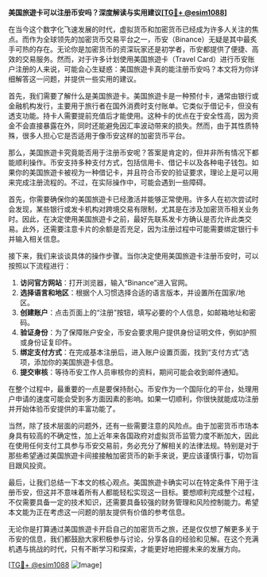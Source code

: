 **美国旅遊卡可以注册币安吗？深度解读与实用建议[[TG💪+ @esim1088](https://t.me/s/esim1088)]**

在当今这个数字化飞速发展的时代，虚拟货币和加密货币已经成为许多人关注的焦点。而作为全球领先的加密货币交易平台之一，币安（Binance）无疑是其中最炙手可热的存在。无论你是加密货币的资深玩家还是初学者，币安都提供了便捷、高效的交易服务。然而，对于许多计划使用美国旅遊卡（Travel Card）进行币安账户注册的人来说，可能会心生疑惑：美国旅遊卡真的能注册币安吗？本文将为你详细解答这一问题，并提供一些实用的建议。

首先，我们需要了解什么是美国旅遊卡。美国旅遊卡是一种预付卡，通常由银行或金融机构发行，主要用于旅行者在国外消费时支付账单。它类似于借记卡，但没有透支功能。持卡人需要提前充值后才能使用。这种卡的优点在于安全性高，因为资金不会直接暴露在外，同时还能避免因汇率波动带来的损失。然而，由于其性质特殊，很多人担心它是否适用于像币安这样的加密货币平台。

那么，美国旅遊卡究竟能否用于注册币安呢？答案是肯定的，但并非所有情况下都能顺利操作。币安支持多种支付方式，包括信用卡、借记卡以及各种电子钱包。如果你的美国旅遊卡被视为一种借记卡，并且符合币安的验证要求，理论上是可以用来完成注册流程的。不过，在实际操作中，可能会遇到一些障碍。

首先，你需要确保你的美国旅遊卡已经激活并能够正常使用。许多人在初次尝试时会发现，某些银行或发卡机构对跨境交易有限制，尤其是在涉及加密货币相关业务时。因此，在决定使用美国旅遊卡之前，最好先联系发卡方确认是否允许此类交易。此外，还需要注意卡片的余额是否充足，因为注册过程中可能需要绑定银行卡并输入相关信息。

接下来，我们来谈谈具体的操作步骤。当你决定使用美国旅遊卡注册币安时，可以按照以下流程进行：

1. **访问官方网站**：打开浏览器，输入“Binance”进入官网。
2. **选择语言和地区**：根据个人习惯选择合适的语言版本，并设置所在国家/地区。
3. **创建账户**：点击页面上的“注册”按钮，填写必要的个人信息，如邮箱地址和密码。
4. **验证身份**：为了保障账户安全，币安会要求用户提供身份证明文件，例如护照或身份证复印件。
5. **绑定支付方式**：在完成基本注册后，进入账户设置页面，找到“支付方式”选项，添加你的美国旅遊卡信息。
6. **提交审核**：等待币安工作人员审核你的资料，期间可能会收到邮件通知。

在整个过程中，最重要的一点是要保持耐心。币安作为一个国际化的平台，处理用户申请的速度可能会受到多方面因素的影响。如果一切顺利，你很快就能成功注册并开始体验币安提供的丰富功能了。

当然，除了技术层面的问题外，还有一些需要注意的风险点。由于加密货币市场本身具有较高的不确定性，加上近年来各国政府对虚拟货币监管力度不断加大，因此在使用任何支付工具参与币安交易前，务必充分了解相关的法律法规。特别是对于那些希望通过美国旅遊卡间接接触加密货币的新手来说，更应该谨慎行事，切勿盲目跟风投资。

最后，让我们总结一下本文的核心观点。美国旅遊卡确实可以在特定条件下用于注册币安，但这并不意味着所有人都能轻松实现这一目标。要想顺利完成整个过程，不仅需要具备一定的技术知识，还需要具备较强的财务管理和风险控制能力。希望本文能为正在考虑这一问题的朋友提供有价值的参考信息。

无论你是打算通过美国旅遊卡开启自己的加密货币之旅，还是仅仅想了解更多关于币安的信息，我们都鼓励大家积极参与讨论，分享各自的经验和见解。在这个充满机遇与挑战的时代，只有不断学习和探索，才能更好地把握未来的发展方向。

[[TG💪+ @esim1088](https://t.me/s/esim1088) ![Image](https://i.postimg.cc/4NQfJmqS/Snipaste-2025-05-13-00-14-12.png)]